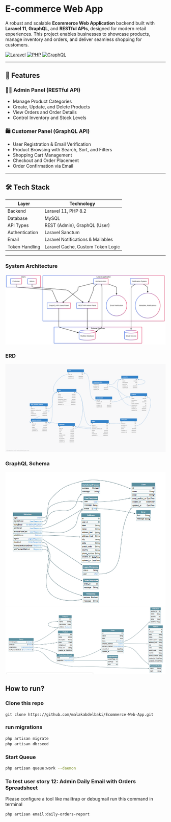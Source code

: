 # E-commerce Web App

A robust and scalable **Ecommerce Web Application** backend built with **Laravel 11**, **GraphQL**, and **RESTful APIs**, designed for modern retail experiences. This project enables businesses to showcase products, manage inventory and orders, and deliver seamless shopping for customers.

[![Laravel](https://img.shields.io/badge/Laravel-11.x-red)](https://laravel.com)
[![PHP](https://img.shields.io/badge/PHP-8.2-blue)](https://www.php.net/)
[![GraphQL](https://img.shields.io/badge/API-GraphQL-ff4081)](https://graphql.org/)

---

## 🚀 Features

### 🧑‍💻 Admin Panel (RESTful API)
- Manage Product Categories
- Create, Update, and Delete Products
- View Orders and Order Details
- Control Inventory and Stock Levels

### 🛍️ Customer Panel (GraphQL API)
- User Registration & Email Verification
- Product Browsing with Search, Sort, and Filters
- Shopping Cart Management
- Checkout and Order Placement
- Order Confirmation via Email

---

## 🛠️ Tech Stack

| Layer         | Technology                        |
|---------------|-----------------------------------|
| Backend       | Laravel 11, PHP 8.2               |
| Database      | MySQL                             |
| API Types     | REST (Admin), GraphQL (User)      |
| Authentication| Laravel Sanctum                   |
| Email         | Laravel Notifications & Mailables|
| Token Handling| Laravel Cache, Custom Token Logic |

---
### System Architecture
![System Architecture](Docs/Diagrams/System%20Architecture%20Diagram.png)

### ERD
![ERD](Docs/Diagrams/ecomm-web-app.png)

### GraphQL Schema
![graphql schema](Docs/Diagrams/graphql-mutation-schema.png)
![graphql schema](Docs/Diagrams/graphql-query-schema.png)


## How to run?

### Clone this repo

```git
git clone https://github.com/malakabdelbaki/Ecommerce-Web-App.git
```

### run migrations
```bash
php artisan migrate 
php artisan db:seed
```

### Start Queue
```bash
php artisan queue:work --daemon
```

### To test user story 12: Admin Daily Email with Orders Spreadsheet
Please configure a tool like mailtrap or debugmail
run this command in terminal
```bash
php artisan email:daily-orders-report
```
